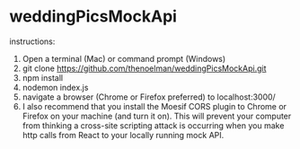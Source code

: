# weddingPicsMockApi

instructions:

1) Open a terminal (Mac) or command prompt (Windows)
2) git clone https://github.com/thenoelman/weddingPicsMockApi.git
3) npm install
4) nodemon index.js
5) navigate a browser (Chrome or Firefox preferred) to localhost:3000/
6) I also recommend that you install the Moesif CORS plugin to Chrome or Firefox on your machine (and turn it on).  This will prevent your computer from thinking a cross-site scripting attack is occurring when you make http calls from React to your locally running mock API.